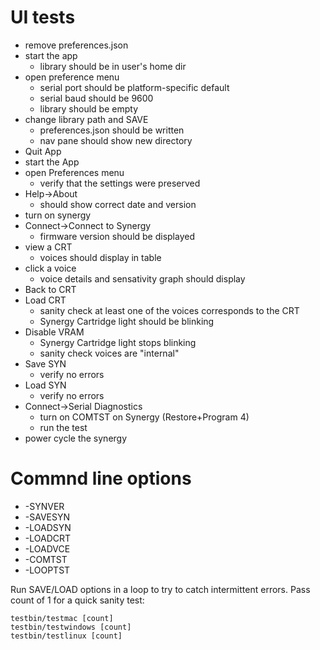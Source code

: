 # UI tests

* remove preferences.json
* start the app
     * library should be in user's home dir
* open preference menu
	* serial port should be platform-specific default
	* serial baud should be 9600
	* library should be empty
* change library path and SAVE
    * preferences.json should be written
    * nav pane should show new directory
* Quit App
* start the App
* open Preferences menu
	* verify that the settings were preserved
* Help->About
	* should show correct date and version
* turn on synergy
* Connect->Connect to Synergy
	* firmware version should be displayed
* view a CRT
	* voices should display in table
* click a voice
	* voice details and sensativity graph should display
* Back to CRT
* Load CRT
	* sanity check at least one of the voices corresponds to the CRT
	* Synergy Cartridge light should be blinking
* Disable VRAM
	* Synergy Cartridge light stops blinking
	* sanity check voices are "internal"
* Save SYN
	* verify no errors
* Load SYN
	* verify no errors 
* Connect->Serial Diagnostics
	* turn on COMTST on Synergy (Restore+Program 4)
	* run the test
* power cycle the synergy

	
# Commnd line options

* -SYNVER
* -SAVESYN
* -LOADSYN
* -LOADCRT
* -LOADVCE
* -COMTST
* -LOOPTST

Run SAVE/LOAD options in a loop to try to catch intermittent errors.  Pass count of 1 for a quick sanity test:

```
testbin/testmac [count]
testbin/testwindows [count]
testbin/testlinux [count]
```
